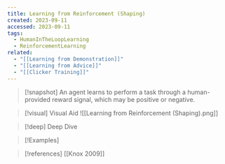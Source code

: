 ```yaml
---
title: Learning from Reinforcement (Shaping)
created: 2023-09-11
accessed: 2023-09-11
tags:
  - HumanInTheLoopLearning
  - ReinforcementLearning
related:
  - "[[Learning from Demonstration]]"
  - "[[Learning from Advice]]"
  - "[[Clicker Training]]"
---
```

>[!snapshot]
>An agent learns to perform a task through a human-provided reward signal, which may be positive or negative.

>[!visual] Visual Aid
>![[Learning from Reinforcement (Shaping).png]]

>[!deep] Deep Dive
>

>[!Examples]

>[!references]
>[[Knox 2009]]


